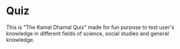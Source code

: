 # Quiz
This is "The Kamal Dhamal Quiz" made for fun purpose to test user's knowledge in different fields of science, social studies and general knowledge. 
